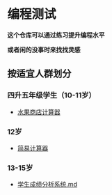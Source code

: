 # 编程测试

**这个仓库可以通过练习提升编程水平**

**或者闲的没事时来找找灵感**

## 按适宜人群划分

### 四升五年级学生（10-11岁）

- [水果商店计算器](https://github.com/Jiarui-Shuai/CodingTest/blob/main/all-langs/%E6%B0%B4%E6%9E%9C%E5%95%86%E5%BA%97%E8%AE%A1%E7%AE%97%E5%99%A8.md)

### 12岁

- [简易计算器](https://github.com/Jiarui-Shuai/CodingTest/blob/main/all-langs/%E7%AE%80%E6%98%93%E8%AE%A1%E7%AE%97%E5%99%A8.md)

### 13-15岁

- [学生成绩分析系统.md]()